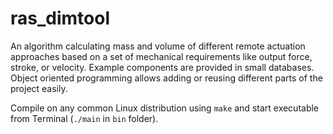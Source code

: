 # ras_dimtool
An algorithm calculating mass and volume of different remote actuation approaches based on a set of mechanical requirements like output force, stroke, or velocity. Example components are provided in small databases. Object oriented programming allows adding or reusing different parts of the project easily.

Compile on any common Linux distribution using `make` and start executable from Terminal (`./main` in `bin` folder).
